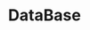 ---
title: "DataBase"
layout: category
permalink: /categories/db/
author_profile: true
taxonomy: DataBase
sidebar:
  nav: "categories"
---